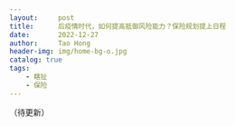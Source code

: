 ```yaml
---
layout:     post
title:      后疫情时代，如何提高抵御风险能力？保险规划提上日程
date:       2022-12-27
author:     Tao Hong
header-img: img/home-bg-o.jpg
catalog: true
tags:
    - 瞎扯
    - 保险
---
```


（待更新）